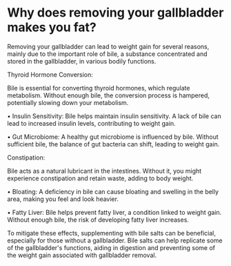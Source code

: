 # Why does removing your gallbladder makes you fat?

Removing your gallbladder can lead to weight gain for several reasons, mainly due to the important role of bile, a substance concentrated and stored in the gallbladder, in various bodily functions.

Thyroid Hormone Conversion:

Bile is essential for converting thyroid hormones, which regulate metabolism. Without enough bile, the conversion process is hampered, potentially slowing down your metabolism.

• Insulin Sensitivity: Bile helps maintain insulin sensitivity. A lack of bile can lead to increased insulin levels, contributing to weight gain.

• Gut Microbiome: A healthy gut microbiome is influenced by bile. Without sufficient bile, the balance of gut bacteria can shift, leading to weight gain.

Constipation:

Bile acts as a natural lubricant in the intestines. Without it, you might experience constipation and retain waste, adding to body weight.

• Bloating: A deficiency in bile can cause bloating and swelling in the belly area, making you feel and look heavier.

• Fatty Liver: Bile helps prevent fatty liver, a condition linked to weight gain. Without enough bile, the risk of developing fatty liver increases.

To mitigate these effects, supplementing with bile salts can be beneficial, especially for those without a gallbladder. Bile salts can help replicate some of the gallbladder's functions, aiding in digestion and preventing some of the weight gain associated with gallbladder removal.